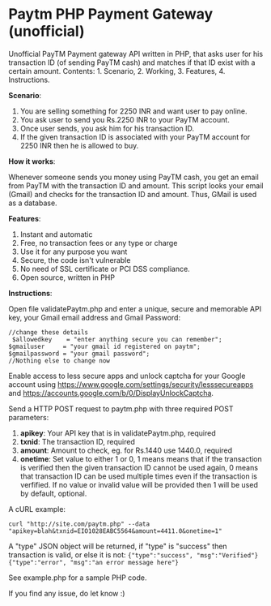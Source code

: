 # Paytm PHP Payment Gateway (unofficial)
Unofficial PayTM Payment gateway API written in PHP, that asks user for his transaction ID (of sending PayTM cash) and matches if that ID exist with a certain amount. Contents: 1. Scenario, 2. Working, 3. Features, 4. Instructions.

**Scenario**:

 1. You are selling something for 2250 INR and want user to pay online.
 2. You ask user to send you Rs.2250 INR to your PayTM account.
 3. Once user sends, you ask him for his transaction ID.
 4. If the given transaction ID is associated with your PayTM account for 2250 INR then he is allowed to buy.

**How it works**:

Whenever someone sends you money using PayTM cash, you get an email from PayTM with the transaction ID and amount. This script looks your email (Gmail) and checks for the transaction ID and amount. Thus, GMail is used as a database.

**Features**:

1. Instant and automatic
2. Free, no transaction fees or any type or charge
3. Use it for any purpose you want
3. Secure, the code isn't vulnerable
4. No need of SSL certificate or PCI DSS compliance.
5. Open source, written in PHP 


**Instructions**:

Open file validatePaytm.php and enter a unique, secure and memorable API key, your Gmail email address and Gmail Password:

    //change these details
     $allowedkey    = "enter anything secure you can remember";
    $gmailuser     = "your gmail id registered on paytm";
    $gmailpassword = "your gmail password";
    //Nothing else to change now

Enable access to less secure apps and unlock captcha for your Google account using https://www.google.com/settings/security/lesssecureapps and https://accounts.google.com/b/0/DisplayUnlockCaptcha.

Send a HTTP POST request to paytm.php with three required POST parameters:

 1. **apikey**: Your API key that is in validatePaytm.php, required
 2. **txnid**: The transaction ID, required
 3. **amount**: Amount to check, eg. for Rs.1440 use 1440.0, required
 4. **onetime**: Set value to either 1 or 0, 1 means means that if the transaction is verified then the given transaction ID cannot be used again, 0 means that transaction ID can be used multiple times even if the transaction is verfified. If no value or invalid value will be provided then 1 will be used by default, optional.

A cURL example:

    curl "http://site.com/paytm.php" --data "apikey=blah&txnid=EIO1028EABC5564&amount=4411.0&onetime=1"

A "type" JSON object will be returned, if "type" is "success" then transaction is valid, or else it is not:
`{"type":"success", "msg":"Verified"}`
`{"type":"error", "msg":"an error message here"}`

See example.php for a sample PHP code.

If you find any issue, do let know :)
